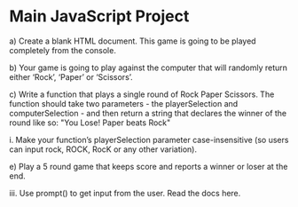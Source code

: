 # Main JavaScript Project

a) Create a blank HTML document. This game is going to be played completely from the console.

b) Your game is going to play against the computer that will randomly return either ‘Rock’, ‘Paper’ or ‘Scissors’.

c) Write a function that plays a single round of Rock Paper Scissors. The function should take two parameters - the playerSelection and computerSelection - and then return a string that declares the winner of the round like so: "You Lose! Paper beats Rock"

i. Make your function’s playerSelection parameter case-insensitive (so users can
input rock, ROCK, RocK or any other variation).

e) Play a 5 round game that keeps score and reports a winner or loser at the end.

iii. Use prompt() to get input from the user. Read the docs here.
